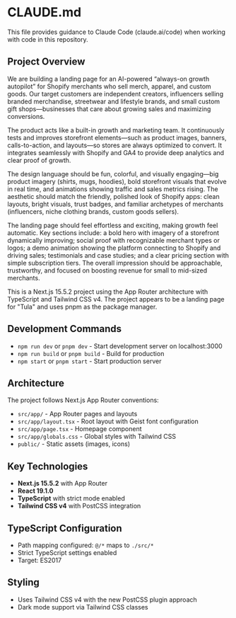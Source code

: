 # CLAUDE.md

This file provides guidance to Claude Code (claude.ai/code) when working with code in this repository.

## Project Overview

We are building a landing page for an AI-powered “always-on growth autopilot” for Shopify merchants who sell merch, apparel, and custom goods. Our target customers are independent creators, influencers selling branded merchandise, streetwear and lifestyle brands, and small custom gift shops—businesses that care about growing sales and maximizing conversions.

The product acts like a built-in growth and marketing team. It continuously tests and improves storefront elements—such as product images, banners, calls-to-action, and layouts—so stores are always optimized to convert. It integrates seamlessly with Shopify and GA4 to provide deep analytics and clear proof of growth.

The design language should be fun, colorful, and visually engaging—big product imagery (shirts, mugs, hoodies), bold storefront visuals that evolve in real time, and animations showing traffic and sales metrics rising. The aesthetic should match the friendly, polished look of Shopify apps: clean layouts, bright visuals, trust badges, and familiar archetypes of merchants (influencers, niche clothing brands, custom goods sellers).

The landing page should feel effortless and exciting, making growth feel automatic. Key sections include: a bold hero with imagery of a storefront dynamically improving; social proof with recognizable merchant types or logos; a demo animation showing the platform connecting to Shopify and driving sales; testimonials and case studies; and a clear pricing section with simple subscription tiers. The overall impression should be approachable, trustworthy, and focused on boosting revenue for small to mid-sized merchants.

This is a Next.js 15.5.2 project using the App Router architecture with TypeScript and Tailwind CSS v4. The project appears to be a landing page for "Tula" and uses pnpm as the package manager.

## Development Commands

- `npm run dev` or `pnpm dev` - Start development server on localhost:3000
- `npm run build` or `pnpm build` - Build for production
- `npm start` or `pnpm start` - Start production server

## Architecture

The project follows Next.js App Router conventions:

- `src/app/` - App Router pages and layouts
- `src/app/layout.tsx` - Root layout with Geist font configuration
- `src/app/page.tsx` - Homepage component
- `src/app/globals.css` - Global styles with Tailwind CSS
- `public/` - Static assets (images, icons)

## Key Technologies

- **Next.js 15.5.2** with App Router
- **React 19.1.0** 
- **TypeScript** with strict mode enabled
- **Tailwind CSS v4** with PostCSS integration

## TypeScript Configuration

- Path mapping configured: `@/*` maps to `./src/*`
- Strict TypeScript settings enabled
- Target: ES2017

## Styling

- Uses Tailwind CSS v4 with the new PostCSS plugin approach
- Dark mode support via Tailwind CSS classes